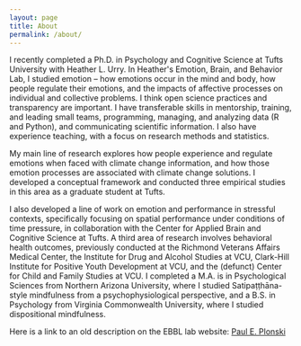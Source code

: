 ```yaml
---
layout: page
title: About
permalink: /about/
---
```




I recently completed a Ph.D. in Psychology and Cognitive Science at Tufts University with Heather L. Urry. In Heather's Emotion, Brain, and Behavior Lab, I studied emotion – how emotions occur in the mind and body, how people regulate their emotions, and the impacts of affective processes on individual and collective problems. I think open science practices and transparency are important. I have transferable skills in mentorship, training, and leading small teams, programming, managing, and analyzing data (R and Python), and communicating scientific information. I also have experience teaching, with a focus on research methods and statistics.  

My main line of research explores how people experience and regulate emotions when faced with climate change information, and how those emotion processes are associated with climate change solutions. I developed a conceptual framework and conducted three empirical studies in this area as a graduate student at Tufts.  

I also developed a line of work on emotion and performance in stressful contexts, specifically focusing on spatial performance under conditions of time pressure, in collaboration with the Center for Applied Brain and Cognitive Science at Tufts. A third area of research involves behavioral health outcomes, previously conducted at the Richmond Veterans Affairs Medical Center, the Institute for Drug and Alcohol Studies at VCU, Clark-Hill Institute for Positive Youth Development at VCU, and the (defunct) Center for Child and Family Studies at VCU. I completed a M.A. is in Psychological Sciences from Northern Arizona University, where I studied Satipaṭṭhāna-style mindfulness from a psychophysiological perspective, and a B.S. in Psychology from Virginia Commonwealth University, where I studied dispositional mindfulness.  

  
Here is a link to an old description on the EBBL lab website:
[Paul E. Plonski](https://sites.tufts.edu/emotiononthebrain/personnel/paul-e-plonski/)


